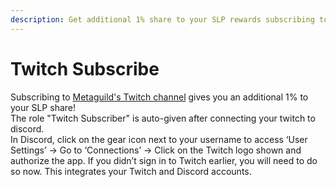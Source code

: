 ```yaml
---
description: Get additional 1% share to your SLP rewards subscribing to our Twitch channel!
---
```


# Twitch Subscribe

Subscribing to [Metaguild's Twitch channel](https://www.twitch.tv/metaguild) gives you an additional 1% to your SLP share!\
The role "Twitch Subscriber" is auto-given after connecting your twitch to discord.\
In Discord, click on the gear icon next to your username to access ‘User Settings’ → Go to ‘Connections’ → Click on the Twitch logo shown and authorize the app. If you didn’t sign in to Twitch earlier, you will need to do so now. This integrates your Twitch and Discord accounts.
